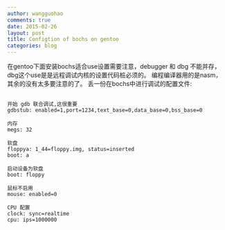 ```yaml
---
author: wangguohao
comments: true
date: 2015-02-26
layout: post
title: Configtion of bochs on gentoo
categories: blog
---
```


在gentoo下面安装bochs适合use设置需要注意，debugger 和 dbg 不能并存， dbg这个use是是远程调试内核的设置代码桩必须的。
编程编译器用的是nasm，其余的没有太多要注意的了。
丢一份在bochs中进行调试的配置文件:
<pre><code>
开始 gdb 联合调试,这很重要
gdbstub: enabled=1,port=1234,text_base=0,data_base=0,bss_base=0

内存
megs: 32

软盘
floppya: 1_44=floppy.img, status=inserted
boot: a

启动设备为软盘
boot: floppy

鼠标不启用
mouse: enabled=0

CPU 配置
clock: sync=realtime
cpu: ips=1000000
</code></pre>
